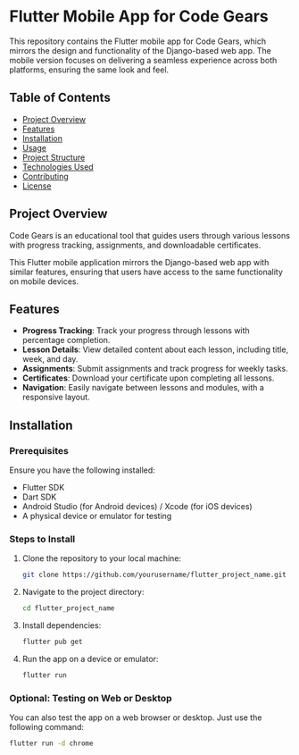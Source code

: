 # Flutter Mobile App for Code Gears

This repository contains the Flutter mobile app for Code Gears, which mirrors the design and functionality of the Django-based web app. The mobile version focuses on delivering a seamless experience across both platforms, ensuring the same look and feel.

## Table of Contents
- [Project Overview](#project-overview)
- [Features](#features)
- [Installation](#installation)
- [Usage](#usage)
- [Project Structure](#project-structure)
- [Technologies Used](#technologies-used)
- [Contributing](#contributing)
- [License](#license)

## Project Overview

Code Gears is an educational tool that guides users through various lessons with progress tracking, assignments, and downloadable certificates.

This Flutter mobile application mirrors the Django-based web app with similar features, ensuring that users have access to the same functionality on mobile devices.

## Features

- **Progress Tracking**: Track your progress through lessons with percentage completion.
- **Lesson Details**: View detailed content about each lesson, including title, week, and day.
- **Assignments**: Submit assignments and track progress for weekly tasks.
- **Certificates**: Download your certificate upon completing all lessons.
- **Navigation**: Easily navigate between lessons and modules, with a responsive layout.

## Installation

### Prerequisites

Ensure you have the following installed:
- Flutter SDK
- Dart SDK
- Android Studio (for Android devices) / Xcode (for iOS devices)
- A physical device or emulator for testing

### Steps to Install

1. Clone the repository to your local machine:
    ```bash
    git clone https://github.com/yourusername/flutter_project_name.git
    ```

2. Navigate to the project directory:
    ```bash
    cd flutter_project_name
    ```

3. Install dependencies:
    ```bash
    flutter pub get
    ```

4. Run the app on a device or emulator:
    ```bash
    flutter run
    ```

### Optional: Testing on Web or Desktop
You can also test the app on a web browser or desktop. Just use the following command:

```bash
flutter run -d chrome
